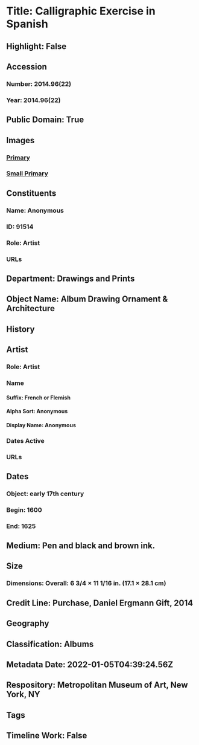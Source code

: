 # Title: Calligraphic Exercise in Spanish
## Highlight: False
## Accession
### Number: 2014.96(22)
### Year: 2014.96(22)
## Public Domain: True
## Images
### [Primary](https://images.metmuseum.org/CRDImages/dp/original/DP-12235-036.jpg)
### [Small Primary](https://images.metmuseum.org/CRDImages/dp/web-large/DP-12235-036.jpg)
## Constituents
### Name: Anonymous
### ID: 91514
### Role: Artist
### URLs
## Department: Drawings and Prints
## Object Name: Album Drawing Ornament & Architecture
## History
## Artist
### Role: Artist
### Name
#### Suffix: French or Flemish
#### Alpha Sort: Anonymous
#### Display Name: Anonymous
### Dates Active
### URLs
## Dates
### Object: early 17th century
### Begin: 1600
### End: 1625
## Medium: Pen and black and brown ink.
## Size
### Dimensions: Overall: 6 3/4 × 11 1/16 in. (17.1 × 28.1 cm)
## Credit Line: Purchase, Daniel Ergmann Gift, 2014
## Geography
## Classification: Albums
## Metadata Date: 2022-01-05T04:39:24.56Z
## Respository: Metropolitan Museum of Art, New York, NY
## Tags
## Timeline Work: False